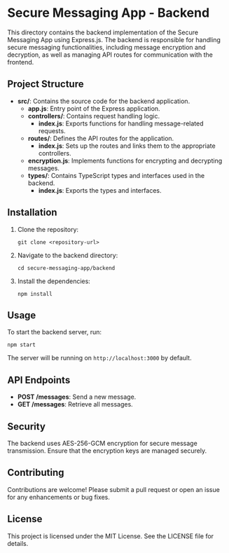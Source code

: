 # Secure Messaging App - Backend

This directory contains the backend implementation of the Secure Messaging App using Express.js. The backend is responsible for handling secure messaging functionalities, including message encryption and decryption, as well as managing API routes for communication with the frontend.

## Project Structure

- **src/**: Contains the source code for the backend application.
  - **app.js**: Entry point of the Express application.
  - **controllers/**: Contains request handling logic.
    - **index.js**: Exports functions for handling message-related requests.
  - **routes/**: Defines the API routes for the application.
    - **index.js**: Sets up the routes and links them to the appropriate controllers.
  - **encryption.js**: Implements functions for encrypting and decrypting messages.
  - **types/**: Contains TypeScript types and interfaces used in the backend.
    - **index.js**: Exports the types and interfaces.

## Installation

1. Clone the repository:
   ```
   git clone <repository-url>
   ```

2. Navigate to the backend directory:
   ```
   cd secure-messaging-app/backend
   ```

3. Install the dependencies:
   ```
   npm install
   ```

## Usage

To start the backend server, run:
```
npm start
```

The server will be running on `http://localhost:3000` by default.

## API Endpoints

- **POST /messages**: Send a new message.
- **GET /messages**: Retrieve all messages.

## Security

The backend uses AES-256-GCM encryption for secure message transmission. Ensure that the encryption keys are managed securely.

## Contributing

Contributions are welcome! Please submit a pull request or open an issue for any enhancements or bug fixes.

## License

This project is licensed under the MIT License. See the LICENSE file for details.